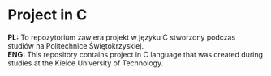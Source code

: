 # Project in C
<b>PL:</b> To repozytorium zawiera projekt w języku C stworzony podczas studiów na Politechnice Świętokrzyskiej.<br/> 
<b>ENG:</b> This repository contains project in C language that was created during studies at the Kielce University of Technology.
